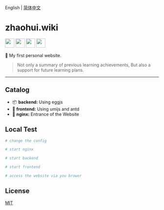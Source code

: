 English | [简体中文](./README_zh-CN.md)

# zhaohui.wiki 

<div align="left">
<img src="http://www.runoob.com/wp-content/uploads/2016/02/react.png" width="30" hegiht="30"/>
<img src="https://camo.githubusercontent.com/ba05c0ec5085fc7ecb51b4e1c0e369b77b548fee/68747470733a2f2f67772e616c697061796f626a656374732e636f6d2f7a6f732f726d73706f7274616c2f435a634a73584f5843714962676c426a547257732e706e67" width="30" hegiht="30"/>
<img src="https://gw.alipayobjects.com/zos/rmsportal/KDpgvguMpGfqaHPjicRK.svg" width="30" hegiht="30"/>
<img src="https://avatars2.githubusercontent.com/u/15833670?s=200&v=4" width="30" hegiht="30"/>
</div>

🌋 My first personal website.

> Not only a summary of previous learning achievements, But also a support for future learning plans.

---

## Catalog

* 📦 **backend:** Using eggjs
* 🏈 **frontend:** Using umijs and antd
* 🎉 **nginx:**  Entrance of the Website

## Local Test

```bash
# change the config

# start nginx

# start backend

# start frontend

# access the website via you brower

```

## License

[MIT](https://github.com/umijs/umi/blob/master/LICENSE)
